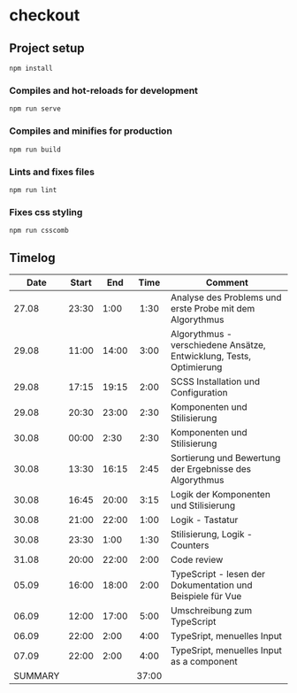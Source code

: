 # checkout

## Project setup

```
npm install
```

### Compiles and hot-reloads for development

```
npm run serve
```

### Compiles and minifies for production

```
npm run build
```

### Lints and fixes files

```
npm run lint
```

### Fixes css styling

```
npm run csscomb
```

## Timelog

| Date    | Start | End   | Time  | Comment                                                             |
| ------- | ----- | ----- | :---: | ------------------------------------------------------------------- |
| 27.08   | 23:30 | 1:00  | 1:30  | Analyse des Problems und erste Probe mit dem Algorythmus            |
| 29.08   | 11:00 | 14:00 | 3:00  | Algorythmus - verschiedene Ansätze, Entwicklung, Tests, Optimierung |
| 29.08   | 17:15 | 19:15 | 2:00  | SCSS Installation und Configuration                                 |
| 29.08   | 20:30 | 23:00 | 2:30  | Komponenten und Stilisierung                                        |
| 30.08   | 00:00 | 2:30  | 2:30  | Komponenten und Stilisierung                                        |
| 30.08   | 13:30 | 16:15 | 2:45  | Sortierung und Bewertung der Ergebnisse des Algorythmus             |
| 30.08   | 16:45 | 20:00 | 3:15  | Logik der Komponenten und Stilisierung                              |
| 30.08   | 21:00 | 22:00 | 1:00  | Logik - Tastatur                                                    |
| 30.08   | 23:30 | 1:00  | 1:30  | Stilisierung, Logik - Counters                                      |
| 31.08   | 20:00 | 22:00 | 2:00  | Code review                                                         |
| 05.09   | 16:00 | 18:00 | 2:00  | TypeScript - lesen der Dokumentation und Beispiele für Vue          |
| 06.09   | 12:00 | 17:00 | 5:00  | Umschreibung zum TypeScript                                         |
| 06.09   | 22:00 | 2:00  | 4:00  | TypeSript, menuelles Input                                          |
| 07.09   | 22:00 | 2:00  | 4:00  | TypeSript, menuelles Input as a component                           |
| SUMMARY |       |       | 37:00 |                                                                     |

